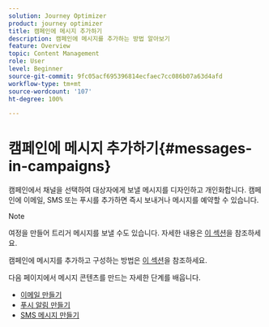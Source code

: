```yaml
---
solution: Journey Optimizer
product: journey optimizer
title: 캠페인에 메시지 추가하기
description: 캠페인에 메시지를 추가하는 방법 알아보기
feature: Overview
topic: Content Management
role: User
level: Beginner
source-git-commit: 9fc05acf695396814ecfaec7cc086b07a63d4afd
workflow-type: tm+mt
source-wordcount: '107'
ht-degree: 100%

---
```



# 캠페인에 메시지 추가하기{#messages-in-campaigns}

캠페인에서 채널을 선택하여 대상자에게 보낼 메시지를 디자인하고 개인화합니다. 캠페인에 이메일, SMS 또는 푸시를 추가하면 즉시 보내거나 메시지를 예약할 수 있습니다.

>[!NOTE]
>여정을 만들어 트리거 메시지를 보낼 수도 있습니다. 자세한 내용은 [이 섹션](messages-in-journeys.md)을 참조하세요.

캠페인에 메시지를 추가하고 구성하는 방법은 [이 섹션](../campaigns/create-campaign.md)을 참조하세요.

다음 페이지에서 메시지 콘텐츠를 만드는 자세한 단계를 배웁니다.

* [이메일 만들기](create-email.md)
* [푸시 알림 만들기](create-push.md)
* [SMS 메시지 만들기](create-sms.md)
